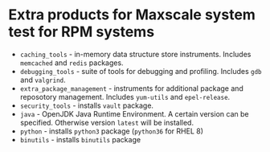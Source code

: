 # Extra products for Maxscale system test for RPM systems

* `caching_tools` - in-memory data structure store instruments. Includes `memcached` and `redis` packages.
* `debugging_tools` - suite of tools for debugging and profiling. Includes `gdb` and `valgrind`.
* `extra_package_management` - instruments for additional package and reposotory management. Includes `yum-utils` and `epel-release`.
* `security_tools` - installs `vault` package.
* `java` - OpenJDK Java Runtime Environment. A certain version can be specified. Otherwise version `latest` will be installed.
* `python` - installs `python3` package (`python36` for RHEL 8)
* `binutils` - installs `binutils` package
